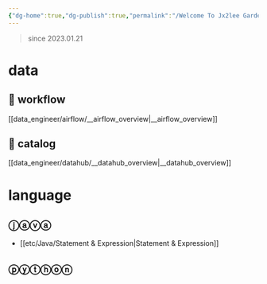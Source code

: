```yaml
---
{"dg-home":true,"dg-publish":true,"permalink":"/Welcome To Jx2lee Garden/","tags":["gardenEntry"],"dgPassFrontmatter":true}
---
```



> since 2023.01.21

# data
## 🔫 workflow
[[data_engineer/airflow/__airflow_overview\|__airflow_overview]]

## 🔑 catalog
[[data_engineer/datahub/__datahub_overview\|__datahub_overview]]

# language
## ⓙⓐⓥⓐ
- [[etc/Java/Statement & Expression\|Statement & Expression]]

## ⓟⓨⓣⓗⓞⓝ